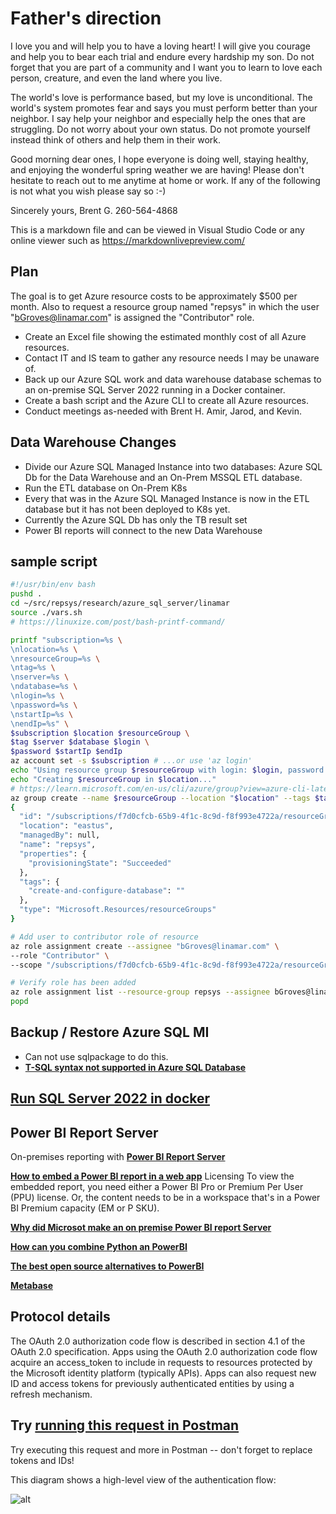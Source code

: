 # Father's direction

I love you and will help you to have a loving heart!  I will give you courage and help you to bear each trial and endure every hardship my son.  Do not forget that you are part of a community and I want you to learn to love each person, creature, and even the land where you live.

The world's love is performance based, but my love is unconditional. The world's system promotes fear and says you must perform better than your neighbor.  I say help your neighbor and especially help the ones that are struggling. Do not worry about your own status.  Do not promote yourself instead think of others and help them in their work.

Good morning dear ones,
I hope everyone is doing well, staying healthy, and enjoying the wonderful spring weather we are having!  Please don't hesitate to reach out to me anytime at home or work. If any of the following is not what you wish please say so :-)

Sincerely yours,
Brent G.
260-564-4868

This is a markdown file and can be viewed in Visual Studio Code or any online viewer such as <https://markdownlivepreview.com/>

## Plan

The goal is to get Azure resource costs to be approximately $500 per month. Also to request a resource group named "repsys" in which the user "<bGroves@linamar.com>" is assigned the "Contributor" role.

- Create an Excel file showing the estimated monthly cost of all Azure resources.
- Contact IT and IS team to gather any resource needs I may be unaware of.
- Back up our Azure SQL work and data warehouse database schemas to an  on-premise SQL Server 2022 running in a Docker container.
- Create a bash script and the Azure CLI to create all Azure resources.
- Conduct meetings as-needed with Brent H. Amir, Jarod, and Kevin.

## Data Warehouse Changes

- Divide our Azure SQL Managed Instance into two databases: Azure SQL Db for the Data Warehouse and an On-Prem MSSQL ETL database.
- Run the ETL database on On-Prem K8s
- Every that was in the Azure SQL Managed Instance is now in the ETL database but it has not been deployed to K8s yet.
- Currently the Azure SQL Db has only the TB result set
- Power BI reports will connect to the new Data Warehouse

## sample script

```bash
#!/usr/bin/env bash
pushd .
cd ~/src/repsys/research/azure_sql_server/linamar
source ./vars.sh
# https://linuxize.com/post/bash-printf-command/

printf "subscription=%s \
\nlocation=%s \
\nresourceGroup=%s \
\ntag=%s \
\nserver=%s \
\ndatabase=%s \
\nlogin=%s \
\npassword=%s \
\nstartIp=%s \
\nendIp=%s" \
$subscription $location $resourceGroup \
$tag $server $database $login \
$password $startIp $endIp
az account set -s $subscription # ...or use 'az login'
echo "Using resource group $resourceGroup with login: $login, password: $password..."
echo "Creating $resourceGroup in $location..."
# https://learn.microsoft.com/en-us/cli/azure/group?view=azure-cli-latest#az-group-create
az group create --name $resourceGroup --location "$location" --tags $tag
{
  "id": "/subscriptions/f7d0cfcb-65b9-4f1c-8c9d-f8f993e4722a/resourceGroups/repsys",
  "location": "eastus",
  "managedBy": null,
  "name": "repsys",
  "properties": {
    "provisioningState": "Succeeded"
  },
  "tags": {
    "create-and-configure-database": ""
  },
  "type": "Microsoft.Resources/resourceGroups"
}

# Add user to contributor role of resource
az role assignment create --assignee "bGroves@linamar.com" \
--role "Contributor" \
--scope "/subscriptions/f7d0cfcb-65b9-4f1c-8c9d-f8f993e4722a/resourceGroups/repsys"

# Verify role has been added
az role assignment list --resource-group repsys --assignee bGroves@linamar.com --output json --query '[].{principalName:principalName, roleDefinitionName:roleDefinitionName, scope:scope}'
popd
```

## Backup / Restore Azure SQL MI

- Can not use sqlpackage to do this.
- **[T-SQL syntax not supported in Azure SQL Database](https://learn.microsoft.com/en-us/azure/azure-sql/database/transact-sql-tsql-differences-sql-server?view=azuresql#transact-sql-syntax-not-supported-in-azure-sql-database)**

## **[Run SQL Server 2022 in docker](https://learn.microsoft.com/en-us/sql/linux/quickstart-install-connect-docker?view=sql-server-ver16&preserve-view=true&tabs=cli&pivots=cs1-bash)**

## Power BI Report Server

On-premises reporting with **[Power BI Report Server](https://powerbi.microsoft.com/en-us/report-server/)**

**[How to embed a Power BI report in a web app](https://learn.microsoft.com/en-us/power-bi/collaborate-share/service-embed-secure)**
Licensing
To view the embedded report, you need either a Power BI Pro or Premium Per User (PPU) license. Or, the content needs to be in a workspace that's in a Power BI Premium capacity (EM or P SKU).

**[Why did Microsot make an on premise Power BI report Server](https://radacad.com/power-bi-report-server-power-bi-in-on-premises-world)**

**[How can you combine Python an PowerBI](https://realpython.com/power-bi-python/)**

**[The best open source alternatives to PowerBI](https://alternativeto.net/software/power-bi-for-office-365/?license=opensource)**

**[Metabase](https://alternativeto.net/software/metabase/about/)**

## Protocol details

The OAuth 2.0 authorization code flow is described in section 4.1 of the OAuth 2.0 specification. Apps using the OAuth 2.0 authorization code flow acquire an access_token to include in requests to resources protected by the Microsoft identity platform (typically APIs). Apps can also request new ID and access tokens for previously authenticated entities by using a refresh mechanism.

## Try **[running this request in Postman](https://app.getpostman.com/run-collection/f77994d794bab767596d)**

Try executing this request and more in Postman -- don't forget to replace tokens and IDs!

This diagram shows a high-level view of the authentication flow:

![alt](https://learn.microsoft.com/en-us/entra/identity-platform/media/v2-oauth2-auth-code-flow/convergence-scenarios-native.svg)
